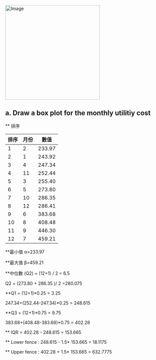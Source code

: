 <img width="300" height="300" alt="Image" src="https://github.com/user-attachments/assets/18a18f2d-1f23-4873-a61b-7dcf62bdf33b" />

## a. Draw a box plot for the monthly utilitiy cost

** 排序 

| 排序 | 月份 | 數值   |
|------|------|---------|
| 1    | 2    | 233.97  |
| 2    | 1    | 243.92  |
| 3    | 4    | 247.34  |
| 4    | 11   | 252.44  |
| 5    | 3    | 255.40  |
| 6    | 5    | 273.80  |
| 7    | 10   | 286.35  |
| 8    | 12   | 286.41  |
| 9    | 6    | 383.68  |
| 10   | 8    | 408.48  |
| 11   | 9    | 446.30  |
| 12   | 7    | 459.21  |


**最小值 α=233.97

**最大值 β=459.21

**中位數 (Q2) = (12+1) / 2 = 6.5

Q2 = (273.80 + 286.35 )/ 2 =280.075

**Q1 = (12+1)*0.25 = 3.25

247.34+(252.44-247.34)*0.25 = 248.615

**Q3 = (12+1)*0.75 = 9.75

383.68+(408.48-383.68)*0.75 = 402.28

** IQR = 402.28 - 248.615 = 153.665

** Lower fence : 248.615 - 1.5* 153.665 = 18.1175

** Upper fence : 402.28 + 1.5* 153.665 = 632.7775

